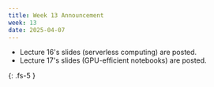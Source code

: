```yaml
---
title: Week 13 Announcement
week: 13
date: 2025-04-07
---
```


* Lecture 16's slides (serverless computing) are posted.
* Lecture 17's slides (GPU-efficient notebooks) are posted.

{: .fs-5 }
